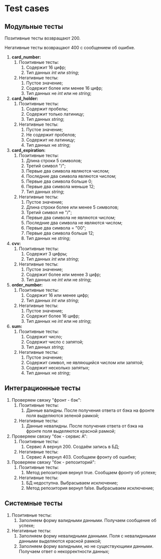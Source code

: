 # Test cases

## Модульные тесты

Позитивные тесты возвращают 200.

Негативные тесты возвращают 400 с сообщением об ошибке.

1. **card_number:**
    1. Позитивные тесты:
        1. Содержит 16 цифр;
        2. Тип данных _int_ или _string_;
    2. Негативные тесты:
        1. Пустое значение;
        2. Содержит более или менее 16 цифр;
        3. Тип данных не _int_ или не _string_;
2. **card_holder:**
    1. Позитивные тесты:
        1. Содержит пробелы;
        2. Содержит только латиницу;
        3. Тип данных _string_;
    2. Негативные тесты:
        1. Пустое значение;
        2. Не содержит пробелов;
        3. Содержит не латиницу;
        4. Тип данных не _string_;
3. **card_expiration:**
    1. Позитивные тесты:
        1. Длина строки 5 символов;
        2. Третий символ "/";
        3. Первые два символа являются числом;
        4. Последние два символа являются числом;
        5. Первые два символа больше 0;
        6. Первые два символа меньше 12;
        7. Тип данных _string_;
    2. Негативные тесты:
        1. Пустое значение;
        2. Длина строки более или менее 5 символов;
        3. Третий символ не "/";
        4. Первые два символа не являются числом;
        5. Последние два символа не являются числом;
        6. Первые два символа = "00";
        7. Первые два символа больше 12;
        8. Тип данных не _string_;
4. **cvv:**
    1. Позитивные тесты:
        1. Содержит 3 цифры;
        2. Тип данных _int_ или _string_;
    2. Негативные тесты:
        1. Пустое значение;
        2. Содержит более или менее 3 цифр;
        3. Тип данных не _int_ или не _string_;
5. **order_number:**
    1. Позитивные тесты:
        1. Содержит 16 или менее цифр;
        2. Тип данных _int_ или _string_;
    2. Негативные тесты:
        1. Пустое значение;
        2. Содержит более 16 цифр;
        3. Тип данных не _int_ или не _string_;
6. **sum:**
    1. Позитивные тесты:
        1. Содержит число;
        2. Содержит число с запятой;
        3. Тип данных _string_;
    2. Негативные тесты:
        1. Пустое значение;
        2. Содержит символ, не являющийся числом или запятой;
        3. Содержит несколько запятых;
        4. Тип данных не _string_;

## Интеграционные тесты

1. Проверяем связку "фронт - бэк":
    1. Позитивные тесты:
        1. Данные валидны. После получения ответа от бэка на фронте поля выделяются зеленой рамкой;
    2. Негативные тесты:
        1. Данные невалидны. После получения ответа от бэка на фронте поля выделяются красной рамкой;
2. Проверяем связку "бэк - сервис А":
    1. Позитивные тесты:
        1. Сервис А вернул 200. Создаём запись в БД;
    2. Негативные тесты:
        1. Сервис А вернул 403. Сообщаем фронту об ошибке;
3. Проверяем связку "бэк - репозиторий":
    1. Позитивные тесты:
        1. Метод репозитория вернул true. Сообщаем фронту об успехе;
    2. Негативные тесты:
        1. БД недоступна. Выбрасываем исключение;
        2. Метод репозитория вернул false. Выбрасываем исключение;

## Системные тесты

1. Позитивные тесты:
    1. Заполняем форму валидными данными. Получаем сообщение об успехе;
2. Негативные тесты:
    1. Заполняем форму невалидными данными. Поля с невалиднными данными выделяются красной рамкой;
    2. Заполняем форму валидными, но не существующими данными. Получаем ответ о некорректности данных;